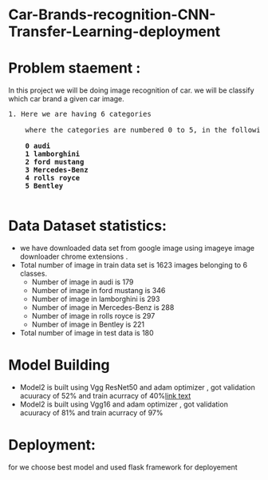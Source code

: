 # Car-Brands-recognition-CNN-Transfer-Learning-deployment

# Problem staement :
In this project we will be doing image recognition of car. we will be classify which car brand a given car image.

<pre>
1. Here we are having 6 categories </b>
            
    where the categories are numbered 0 to 5, in the following order:

    <b>0 audi
    1 lamborghini
    2 ford mustang
    3 Mercedes-Benz
    4 rolls royce
    5 Bentley</b>

</pre>

# Data Dataset statistics:
- we have downloaded data set from google image using imageye image downloader chrome extensions .
- Total number of image in train data set is 1623 images belonging to 6 classes.
  - Number of image in  audi is 179
  - Number of image in  ford mustang is 346
  - Number of image in lamborghini is 293
  - Number of image in Mercedes-Benz is 288
  - Number of image in rolls royce is 297
  - Number of image in Bentley is 221
- Total number of image in test data is 180
# Model Building 
- Model2 is built using Vgg ResNet50 and adam optimizer , got validation acuuracy of 52% and train acurracy of 40%[link text](https://)
- Model2 is built using Vgg16 and adam optimizer , got validation acuuracy of 81% and train acurracy of 97%


# Deployment:
for we choose best model and used flask framework for deployement

